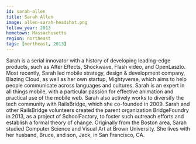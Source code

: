 ```yaml
---
id: sarah-allen
title: Sarah Allen
image: allen-sarah-headshot.png
fellow_year: 2013
hometown: Massachusetts
region: northeast
tags: [northeast, 2013]
---
```

Sarah is a serial innovator with a history of developing leading-edge products, such as After Effects, Shockwave, Flash video, and OpenLaszlo.  Most recently, Sarah led mobile strategy, design & development company, Blazing Cloud, as well as her own startup, Mightyverse, which aims to help people communicate across languages and cultures.  Sarah is an expert in all things mobile, with a particular passion for effective animation and practical use of the mobile web.  Sarah also actively works to diversify the tech community with RailsBridge, which she co-founded in 2009.  Sarah and other RailsBridge volunteers created the parent organization BridgeFoundry in 2013, as a project of SchoolFactory, to foster such outreach efforts and establish a formal theory of change.  Originally from the Boston area, Sarah studied Computer Science and Visual Art at Brown University.  She lives with her husband, Bruce, and son, Jack, in San Francisco, CA.
